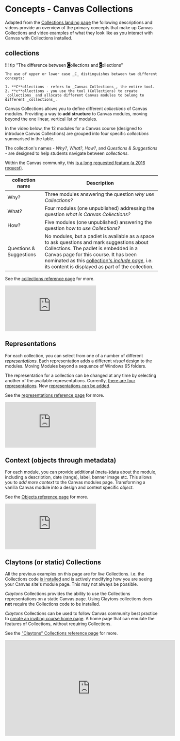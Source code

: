 # Concepts - Canvas Collections

Adapted from the [Collections landing page](../../index.md) the following descriptions and videos provide an overview of the primary concepts that make up Canvas Collections and video examples of what they look like as you interact with Canvas with Collections installed.

<!-- === "Canvas Modules"

	Start with a course with 11 modules and a standard Canvas modules page. A long scroll. A need to remember where things are. Little visual distinction beyond use of emojis in module names. Little design or contextual information visible.  

	<div class="div-iframe"><iframe class="responsive-iframe" src="https://www.youtube.com/embed/OOvlyd--JkM" title="YouTube video player" frameborder="0" allowfullscreen></iframe></div>
	-->


## collections

!!! tip "The difference between <span style="background-color:black;color:white">C</span>ollections and <span style="background-color:black;color:white;">c</span>ollections"

    The use of upper or lower case _C_ distinguishes between two different concepts:

	1. **C**ollections - refers to _Canvas Collections_, the entire tool.
	2. **c**ollections - you use the tool (Collections) to create _collections_ and allocate different Canvas modules to belong to different _collections_.

Canvas Collections allows you to define different _collections_ of Canvas modules. Providing a way to **add structure** to Canvas modules, moving beyond the one linear, vertical list of modules.
	
In the video below, the 12 modules for a Canvas course (designed to introduce Canvas Collections) are grouped into four specific <em>collections</em> summarised in the table.  
	
The collection's names - _Why?_, _What?_, _How?_, and _Questions & Suggestions_ - are designed to help students navigate between <em>collections</em>.  </p> <p>Within the Canvas community, this <a href="https://community.canvaslms.com/t5/Idea-Conversations/Modules-within-Modules/idc-p/461383">is a long requested feature (a 2016 request)</a>.  </p> 

| collection name | Description |
| --- | --- |
| Why? | Three modules answering the question _why use Collections?_ |
| What? | Four modules (one unpublished) addressing the question _what is Canvas Collections?_ |
| How? | Five modules (one unpublished) answering the question _how to use Collections?_ |
| Questions & Suggestions | No modules, but a padlet is available as a space to ask questions and mark suggestions about Collections. The padlet is embedded in a Canvas page for this course. It has been nominated as this [collection's _include page_](../../reference/conceptual-model/collections/existing-collections.md#include-page), i.e. its content is displayed as part of the collection. |

See the [collections reference page](../../reference/conceptual-model/collections/overview.md) for more.

<div class="div-iframe"><iframe class="responsive-iframe" src="https://www.youtube-nocookie.com/embed/jStWBra8Nak" title="YouTube video player" frameborder="0" allow="accelerometer; autoplay; clipboard-write; encrypted-media; gyroscope; picture-in-picture; web-share" allowfullscreen></iframe> </div>


## Representations

For each collection, you can select from one of a number of different [_representations_](../../reference/conceptual-model/representations/overview.md). Each representation adds a different _visual_ design to the modules. Moving Modules beyond a sequence of Windows 95 folders. 
	
The representation for a collection can be changed at any time by selecting another of the available representations. Currently, [there are four representations](../../reference/conceptual-model/representations/overview.md#current-representations). New [representations can be added](../../reference/development/representations/representation-development.md).

See the [representations reference page](../../reference/conceptual-model/representations/overview.md) for more.

<div class="div-iframe"><iframe class="responsive-iframe" src="https://www.youtube-nocookie.com/embed/pMJH5xLRVcw" title="YouTube video player" frameborder="0" allow="accelerometer; autoplay; clipboard-write; encrypted-media; gyroscope; picture-in-picture; web-share" allowfullscreen></iframe></div>

	
## Context (objects through metadata)

For each module, you can provide additional (meta-)data about the module, including a description, date (range), label, banner image etc. This allows you to _add more context_ to the Canvas modules page. Transforming a vanilla Canvas module into a design and context specific <em>object</em>.  

See the [Objects reference page](../../reference/conceptual-model/objects/overview.md) for more.

<div class="div-iframe"><iframe class="responsive-iframe" src="https://www.youtube-nocookie.com/embed/g2QLHfPuUNc" title="YouTube video player" frameborder="0" allow="accelerometer; autoplay; clipboard-write; encrypted-media; gyroscope; picture-in-picture; web-share" allowfullscreen></iframe></div>
	
## Claytons (or static) Collections

All the previous examples on this page are for _live_ Collections. i.e. the Collections code [is installed](../install/how-to-install.md) and is actively modifying how you are seeing your Canvas site's module page.  This may not always be possible.

_Claytons_ Collections provides the ability to use the Collections representations on a static Canvas page. Using Claytons collections does **not** require the Collections code to be installed.
	
_Claytons_ Collections can be used to follow Canvas community best practice to [create an inviting course home page](https://community.canvaslms.com/t5/Canvas-Instructional-Designer/Creating-an-inviting-course-home-page/ba-p/267236). A home page that can emulate the features of Collections, without requiring Collections.

See the ["Claytons" Collections reference page](../../reference/conceptual-model/representations/claytons/overview.md) for more.


<div class="div-iframe"> <iframe width="560" height="315" src="https://www.youtube.com/embed/d_ZBTpKdylQ" title="YouTube video player" frameborder="0" class="responsive-iframe" allowfullscreen></iframe> </div> 
